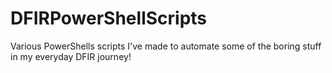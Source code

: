 # DFIRPowerShellScripts
Various PowerShells scripts I've made to automate some of the boring stuff in my everyday DFIR journey!
